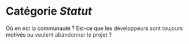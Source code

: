 # Catégorie *Statut*

Où en est la communauté ? Est-ce que les développeurs sont toujours motivés ou veulent abandonner le projet ?
